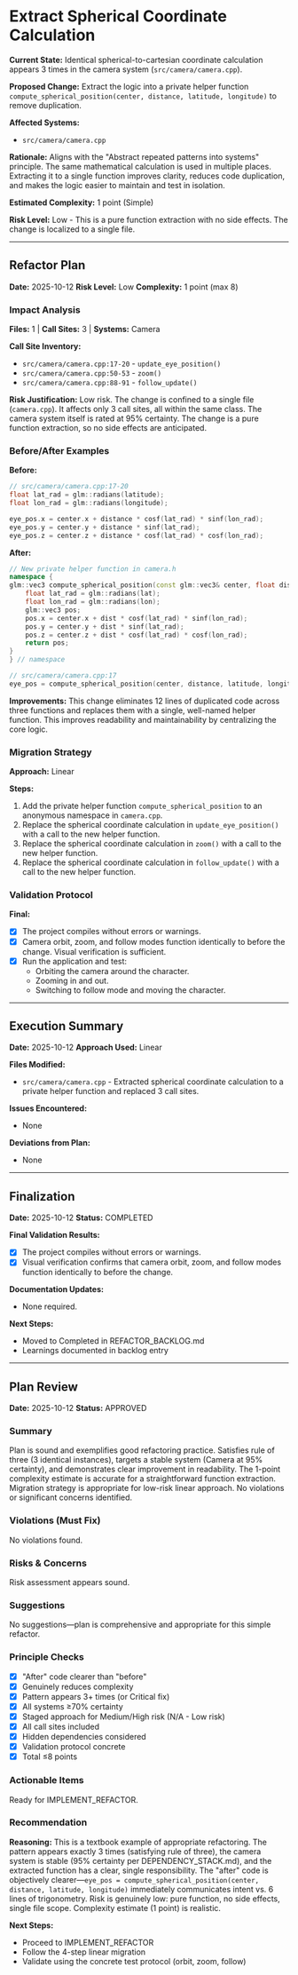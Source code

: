 # Extract Spherical Coordinate Calculation

**Current State:** Identical spherical-to-cartesian coordinate calculation appears 3 times in the camera system (`src/camera/camera.cpp`).

**Proposed Change:** Extract the logic into a private helper function `compute_spherical_position(center, distance, latitude, longitude)` to remove duplication.

**Affected Systems:**
- `src/camera/camera.cpp`

**Rationale:** Aligns with the "Abstract repeated patterns into systems" principle. The same mathematical calculation is used in multiple places. Extracting it to a single function improves clarity, reduces code duplication, and makes the logic easier to maintain and test in isolation.

**Estimated Complexity:** 1 point (Simple)

**Risk Level:** Low - This is a pure function extraction with no side effects. The change is localized to a single file.

---

## Refactor Plan

**Date:** 2025-10-12
**Risk Level:** Low
**Complexity:** 1 point (max 8)

### Impact Analysis

**Files:** 1 | **Call Sites:** 3 | **Systems:** Camera

**Call Site Inventory:**
- `src/camera/camera.cpp:17-20` - `update_eye_position()`
- `src/camera/camera.cpp:50-53` - `zoom()`
- `src/camera/camera.cpp:88-91` - `follow_update()`

**Risk Justification:** Low risk. The change is confined to a single file (`camera.cpp`). It affects only 3 call sites, all within the same class. The camera system itself is rated at 95% certainty. The change is a pure function extraction, so no side effects are anticipated.

### Before/After Examples

**Before:**
```cpp
// src/camera/camera.cpp:17-20
float lat_rad = glm::radians(latitude);
float lon_rad = glm::radians(longitude);

eye_pos.x = center.x + distance * cosf(lat_rad) * sinf(lon_rad);
eye_pos.y = center.y + distance * sinf(lat_rad);
eye_pos.z = center.z + distance * cosf(lat_rad) * cosf(lon_rad);
```

**After:**
```cpp
// New private helper function in camera.h
namespace {
glm::vec3 compute_spherical_position(const glm::vec3& center, float dist, float lat, float lon) {
    float lat_rad = glm::radians(lat);
    float lon_rad = glm::radians(lon);
    glm::vec3 pos;
    pos.x = center.x + dist * cosf(lat_rad) * sinf(lon_rad);
    pos.y = center.y + dist * sinf(lat_rad);
    pos.z = center.z + dist * cosf(lat_rad) * cosf(lon_rad);
    return pos;
}
} // namespace

// src/camera/camera.cpp:17
eye_pos = compute_spherical_position(center, distance, latitude, longitude);
```

**Improvements:** This change eliminates 12 lines of duplicated code across three functions and replaces them with a single, well-named helper function. This improves readability and maintainability by centralizing the core logic.

### Migration Strategy

**Approach:** Linear

**Steps:**
1.  Add the private helper function `compute_spherical_position` to an anonymous namespace in `camera.cpp`.
2.  Replace the spherical coordinate calculation in `update_eye_position()` with a call to the new helper function.
3.  Replace the spherical coordinate calculation in `zoom()` with a call to the new helper function.
4.  Replace the spherical coordinate calculation in `follow_update()` with a call to the new helper function.

### Validation Protocol

**Final:**
- [x] The project compiles without errors or warnings.
- [x] Camera orbit, zoom, and follow modes function identically to before the change. Visual verification is sufficient.
- [x] Run the application and test:
    - Orbiting the camera around the character.
    - Zooming in and out.
    - Switching to follow mode and moving the character.

---

## Execution Summary

**Date:** 2025-10-12
**Approach Used:** Linear

**Files Modified:**
- `src/camera/camera.cpp` - Extracted spherical coordinate calculation to a private helper function and replaced 3 call sites.

**Issues Encountered:**
- None

**Deviations from Plan:**
- None

---

## Finalization

**Date:** 2025-10-12
**Status:** COMPLETED

**Final Validation Results:**
- [x] The project compiles without errors or warnings.
- [x] Visual verification confirms that camera orbit, zoom, and follow modes function identically to before the change.

**Documentation Updates:**
- None required.

**Next Steps:**
- Moved to Completed in REFACTOR_BACKLOG.md
- Learnings documented in backlog entry

---

## Plan Review

**Date:** 2025-10-12
**Status:** APPROVED

### Summary

Plan is sound and exemplifies good refactoring practice. Satisfies rule of three (3 identical instances), targets a stable system (Camera at 95% certainty), and demonstrates clear improvement in readability. The 1-point complexity estimate is accurate for a straightforward function extraction. Migration strategy is appropriate for low-risk linear approach. No violations or significant concerns identified.

### Violations (Must Fix)

No violations found.

### Risks & Concerns

Risk assessment appears sound.

### Suggestions

No suggestions—plan is comprehensive and appropriate for this simple refactor.

### Principle Checks

- [x] "After" code clearer than "before"
- [x] Genuinely reduces complexity
- [x] Pattern appears 3+ times (or Critical fix)
- [x] All systems ≥70% certainty
- [x] Staged approach for Medium/High risk (N/A - Low risk)
- [x] All call sites included
- [x] Hidden dependencies considered
- [x] Validation protocol concrete
- [x] Total ≤8 points

### Actionable Items

Ready for IMPLEMENT_REFACTOR.

### Recommendation

**Reasoning:** This is a textbook example of appropriate refactoring. The pattern appears exactly 3 times (satisfying rule of three), the camera system is stable (95% certainty per DEPENDENCY_STACK.md), and the extracted function has a clear, single responsibility. The "after" code is objectively clearer—`eye_pos = compute_spherical_position(center, distance, latitude, longitude)` immediately communicates intent vs. 6 lines of trigonometry. Risk is genuinely low: pure function, no side effects, single file scope. Complexity estimate (1 point) is realistic.

**Next Steps:**
- Proceed to IMPLEMENT_REFACTOR
- Follow the 4-step linear migration
- Validate using the concrete test protocol (orbit, zoom, follow)
